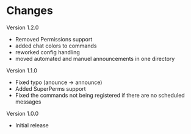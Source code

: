  Changes
=============

Version 1.2.0

* Removed Permissions support
* added chat colors to commands
* reworked config handling
* moved automated and manuel announcements in one directory

Version 1.1.0

* Fixed typo (anounce -> announce)
* Added SuperPerms support
* Fixed the commands not being registered if there are no scheduled messages

Version 1.0.0

* Initial release